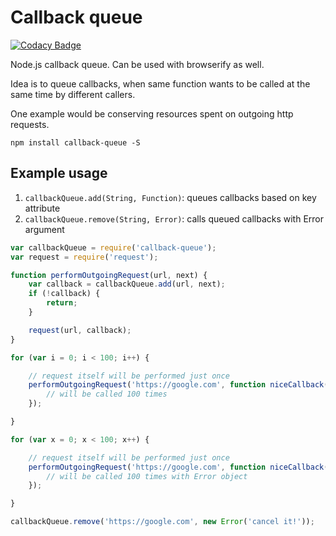 # Callback queue

[![Codacy Badge](https://www.codacy.com/project/badge/a8696114e713425083cdd7cd2d44db34)](https://www.codacy.com/app/v/callback-queue)

Node.js callback queue. Can be used with browserify as well.

Idea is to queue callbacks, when same function wants to be called at the same time
by different callers.

One example would be conserving resources spent on outgoing http requests.

`npm install callback-queue -S`

## Example usage

1. `callbackQueue.add(String, Function)`: queues callbacks based on key attribute
2. `callbackQueue.remove(String, Error)`: calls queued callbacks with Error argument

```js
var callbackQueue = require('callback-queue');
var request = require('request');

function performOutgoingRequest(url, next) {
    var callback = callbackQueue.add(url, next);
    if (!callback) {
        return;
    }

    request(url, callback);
}

for (var i = 0; i < 100; i++) {

    // request itself will be performed just once
    performOutgoingRequest('https://google.com', function niceCallback(err, resp, body) {
        // will be called 100 times
    });

}

for (var x = 0; x < 100; x++) {

    // request itself will be performed just once
    performOutgoingRequest('https://google.com', function niceCallback(err, resp, body) {
        // will be called 100 times with Error object
    });

}

callbackQueue.remove('https://google.com', new Error('cancel it!'));

```
